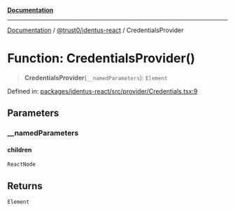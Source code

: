 [**Documentation**](../../../README.md)

***

[Documentation](../../../README.md) / [@trust0/identus-react](../README.md) / CredentialsProvider

# Function: CredentialsProvider()

> **CredentialsProvider**(`__namedParameters`): `Element`

Defined in: [packages/identus-react/src/provider/Credentials.tsx:9](https://github.com/trust0-project/identus/blob/70257c7f576d893ec84798c6299981631616f941/packages/identus-react/src/provider/Credentials.tsx#L9)

## Parameters

### \_\_namedParameters

#### children

`ReactNode`

## Returns

`Element`
